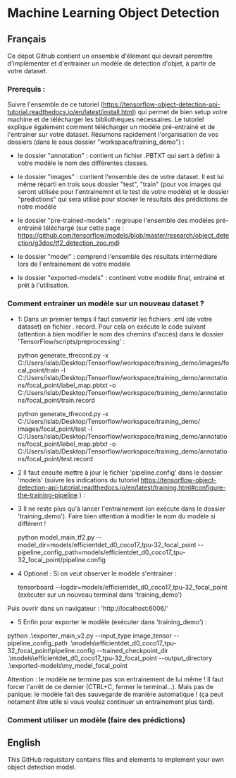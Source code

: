 # Machine Learning Object Detection

## Français

Ce dépot Github contient un ensemble d'élement qui devrait peremttre d'implémenter et d'entrainer un modèle de detection d'objet, à partir de votre dataset.

### Prerequis : 

Suivre l'ensemble de ce tutoriel (https://tensorflow-object-detection-api-tutorial.readthedocs.io/en/latest/install.html) qui permet de bien setup votre machine et de télécharger les bibliothèques nécessaires. Le tutoriel explique également comment télécharger un modèle pré-entrainé et de l'entrainer sur votre dataset. Résumons rapidement l'organisation de vos dossiers (dans le sous dossier "workspace/training_demo") : 

- le dossier "annotation" : contient un fichier .PBTXT qui sert à définir à votre modèle le nom des différentes classes.

- le dossier "images" : contient l'ensemble des de votre dataset. Il est lui même réparti en trois sous dossier "test", "train" (pour vos images qui seront utilisée pour l'entrainemnt et le test de votre modèle) et le dossier "predictions" qui sera utilisé pour stocker le résultats des prédictions de notre modèle

- le dossier "pre-trained-models" : regroupe l'ensemble des modèles pré-entrainé téléchargé (sur cette page : https://github.com/tensorflow/models/blob/master/research/object_detection/g3doc/tf2_detection_zoo.md) 

- le dossier "model" : comprend l'ensemble des résultats intérmédiare lors de l'entrainement de votre modèle

- le dossier "exported-models" : continent votre modèle final, entrainé et prêt à l'utilisation.


### Comment entrainer un modèle sur un nouveau dataset ?

- 1: Dans un premier temps il faut convertir les fichiers .xml (de votre dataset) en fichier . record. Pour cela on exécute le code suivant (attention à bien modifier le nom des chemins d'accès) dans le dossier 'TensorFlow/scripts/preprocessing' : 

    python generate_tfrecord.py -x C:/Users/islab/Desktop/Tensorflow/workspace/training_demo/images/focal_point/train -l C:/Users/islab/Desktop/Tensorflow/workspace/training_demo/annotations/focal_point/label_map.pbtxt -o C:/Users/islab/Desktop/Tensorflow/workspace/training_demo/annotations/focal_point/train.record

    python generate_tfrecord.py -x C:/Users/islab/Desktop/Tensorflow/workspace/training_demo/   images/focal_point/test -l C:/Users/islab/Desktop/Tensorflow/workspace/training_demo/annotations/focal_point/label_map.pbtxt -o C:/Users/islab/Desktop/Tensorflow/workspace/training_demo/annotations/focal_point/test.record

- 2 Il faut ensuite mettre à jour le fichier 'pipeline.config' dans le dossier 'models' (suivre les indications du tutoriel https://tensorflow-object-detection-api-tutorial.readthedocs.io/en/latest/training.html#configure-the-training-pipeline ) : 

- 3 Il ne reste plus qu'à lancer l'entrainement (on exécute dans le dossier 'training_demo'). Faire bien attention à modifier le nom du modèle si différent !

    python model_main_tf2.py --model_dir=models/efficientdet_d0_coco17_tpu-32_focal_point --pipeline_config_path=models/efficientdet_d0_coco17_tpu-32_focal_point/pipeline.config

- 4 Optionel : Si on veut observer le modèle s'entrainer :

    tensorboard --logdir=models/efficientdet_d0_coco17_tpu-32_focal_point (exécuter sur un nouveau terminal dans 'training_demo')
 
Puis ouvrir dans un navigateur  : 'http://localhost:6006/'

- 5 Enfin pour exporter le modèle (exécuter dans 'training_demo') :

python .\exporter_main_v2.py --input_type image_tensor --pipeline_config_path .\models\efficientdet_d0_coco17_tpu-32_focal_point\pipeline.config --trained_checkpoint_dir .\models\efficientdet_d0_coco17_tpu-32_focal_point --output_directory .\exported-models\my_model_focal_point


Attention : le modèle ne termine pas son entrainement de lui même ! Il faut forcer l'arrêt de ce dernier (CTRL+C, fermer le terminal...). Mais pas de panique: le modèle fait des sauvegarde de manière automatique ! (ça peut notament être utile si vous voulez continuer un entrainement plus tard).

### Comment utiliser un modèle (faire des prédictions)

## English
This GitHub requisitory contains files and elements to implement your own object detection model.